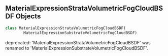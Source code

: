 ## MaterialExpressionStrataVolumetricFogCloudBSDF Objects

```python
class MaterialExpressionStrataVolumetricFogCloudBSDF(
        MaterialExpressionSubstrateVolumetricFogCloudBSDF)
```

deprecated: 'MaterialExpressionStrataVolumetricFogCloudBSDF' was renamed to 'MaterialExpressionSubstrateVolumetricFogCloudBSDF'.

<a id="unreal.MaterialExpressionSubstrateUnlitBSDF"></a>